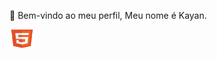 👋  Bem-vindo ao meu perfil, Meu nome é Kayan.

<img align="center" alt="Kayan-HTML" height="30" width="40" src="https://raw.githubusercontent.com/devicons/devicon/master/icons/html5/html5-original.svg">
